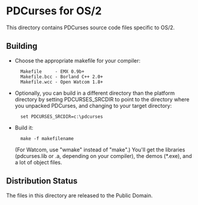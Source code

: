 PDCurses for OS/2
=================

This directory contains PDCurses source code files specific to OS/2.


Building
--------

- Choose the appropriate makefile for your compiler:

        Makefile     - EMX 0.9b+
        Makefile.bcc - Borland C++ 2.0+
        Makefile.wcc - Open Watcom 1.8+

- Optionally, you can build in a different directory than the platform
  directory by setting PDCURSES_SRCDIR to point to the directory where
  you unpacked PDCurses, and changing to your target directory:

        set PDCURSES_SRCDIR=c:\pdcurses

- Build it:

        make -f makefilename

  (For Watcom, use "wmake" instead of "make".) You'll get the libraries
  (pdcurses.lib or .a, depending on your compiler), the demos (*.exe),
  and a lot of object files.


Distribution Status
-------------------

The files in this directory are released to the Public Domain.
